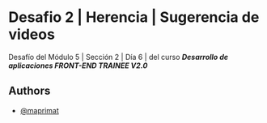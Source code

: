 # Desafio 2 | Herencia | Sugerencia de videos

Desafío del Módulo 5 | Sección 2 | Día 6 | del curso _**Desarrollo de aplicaciones FRONT-END TRAINEE V2.0**_

## Authors

- [@maprimat](https://www.github.com/maprimat)
